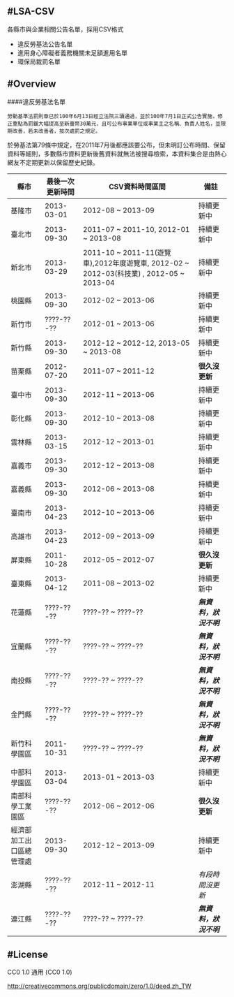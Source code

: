 #LSA-CSV
----------------
各縣市與企業相關公告名單，採用CSV格式

* 違反勞基法公告名單
* 進用身心障礙者義務機關未足額進用名單
* 環保局裁罰名單


#Overview
------------------
####違反勞基法名單

```
勞動基準法罰則章已於100年6月13日經立法院三讀通過，並於100年7月1日正式公告實施，修正重點為罰鍰大幅提高至新臺幣30萬元，且可公布事業單位或事業主之名稱、負責人姓名，並限期改善，若未改善者，按次處罰之規定。 
```
於勞基法第79條中規定，在2011年7月後都應該要公布，但未明訂公布時間、保留資料等細則，多數縣市資料更新後舊資料就無法被搜尋檢索，本資料集合是由熱心網友不定期更新以保留歷史紀錄。


|          縣市         | 最後一次更新時間  |   CSV資料時間區間  |          備註        |
| -------------------- | -------------- | ----------------  | ------------------- |
|         基隆市        |   2013-03-01   | 2012-08 ~ 2013-09 | 持續更新中            |
|         臺北市        |   2013-09-30   | 2011-07 ~ 2011-10, 2012-01 ~ 2013-08| 持續更新中            |
|         新北市        |   2013-03-29   | 2011-10 ~ 2011-11(遊覽車),2012年度遊覽車, 2012-02 ~ 2012-03(科技業) , 2012-05 ~ 2013-04 | 持續更新中            |
|         桃園縣        |   2013-09-30   | 2012-02 ~ 2013-06 | 持續更新中            |
|         新竹市        |   ????-??-??   | 2012-01 ~ 2013-06 | 持續更新中            |
|         新竹縣        |   2013-09-30   | 2012-12 ~ 2012-12, 2013-05 ~ 2013-08 | 持續更新中       |
|         苗栗縣        |   2012-07-20   | 2011-07 ~ 2011-12 | **很久沒更新**        |
|         臺中市        |   2013-09-30   | 2012-11 ~ 2013-06 | 持續更新中            |
|         彰化縣        |   2013-09-30   | 2012-10 ~ 2013-08 | 持續更新中            |
|         雲林縣        |   2013-03-15   | 2012-12 ~ 2013-01 | 持續更新中            |
|         嘉義市        |   2013-09-30   | 2012-12 ~ 2013-08 | 持續更新中            |
|         嘉義縣        |   2013-09-30   | 2012-06 ~ 2013-08 | 持續更新中            |
|         臺南市        |   2013-04-23   | 2012-10 ~ 2013-06 | 持續更新中            |
|         高雄市        |   2013-04-23   | 2012-09 ~ 2013-09 | 持續更新中            |
|         屏東縣        |   2011-10-28   | 2012-05 ~ 2012-07 | **很久沒更新**        |
|         臺東縣        |   2013-04-12   | 2011-08 ~ 2013-02 | 持續更新中            |
|         花蓮縣        |   ????-??-??   | ????-?? ~ ????-?? | ***無資料，狀況不明*** |
|         宜蘭縣        |   ????-??-??   | ????-?? ~ ????-?? | ***無資料，狀況不明*** |
|         南投縣        |   ????-??-??   | ????-?? ~ ????-?? | ***無資料，狀況不明*** |
|         金門縣        |   ????-??-??   | ????-?? ~ ????-?? | ***無資料，狀況不明*** |
|      新竹科學園區      |   2011-10-31   | ????-?? ~ ????-?? | ***無資料，狀況不明*** |
|      中部科學園區      |   2013-03-04   | 2013-01 ~ 2013-03 | 持續更新中            |
|    南部科學工業園區     |   ????-??-??   | 2012-06 ~ 2012-06 | **很久沒更新**        |
| 經濟部加工出口區總管理處 |   2013-09-30   | 2012-12 ~ 2013-09 | 持續更新中            |
|         澎湖縣        |   ????-??-??   | 2012-11 ~ 2012-11 | *有段時間沒更新*       |
|         連江縣        |   ????-??-??   | ????-?? ~ ????-?? | ***無資料，狀況不明*** |

#License
-----------------
CC0 1.0 通用 (CC0 1.0) 

http://creativecommons.org/publicdomain/zero/1.0/deed.zh_TW

